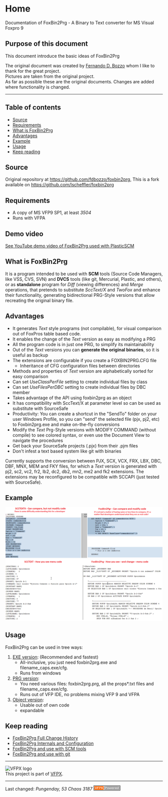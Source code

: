 # Home
Documentation of FoxBin2Prg - A Binary to Text converter for MS Visual Foxpro 9

## Purpose of this document
This document introduce the basic ideas of FoxBin2Prg

The original document was created by [Fernando D. Bozzo](https://github.com/fdbozzo) whom I like to thank for the great project.   
Pictures are taken from the original project.  
As far as possible these are the original documents. Changes are added where functionality is changed.

----
## Table of contents
- [Source](#source)
- [Requirements](#requirements)
- [What is FoxBin2Prg](#what-is-foxbin2prg)
- [Advantages](#advantages)
- [Example](#example)
- [Usage](#usage)
- [Keep reading](#keep-reading)

## Source
Original repository at https://github.com/fdbozzo/foxbin2prg,
This is a fork available on https://github.com/lscheffler/foxbin2prg

## Requirements
- A copy of MS VFP9 SP1, at least _3504_
- Runs with VFPA

## Demo video
[See YouTube demo video of FoxBin2Prg used with PlasticSCM](http://youtu.be/sE4wQ50Itqg)

## What is FoxBin2Prg
It is a program intended to be used with **SCM** tools (Source Code Managers, like VSS, CVS, SVN)
and **DVCS** tools (like git, Mercurial, Plastic, and others),
or as **standalone** program for _Diff_ (viewing differences) and _Merge_ operations,
that pretends to substitute _SccText/X_ and _TwoFox_ and enhance their functionality,
generating bidirectional PRG-Style versions that allow recreating the original binary file.  

## Advantages
- It generates _Text_ style programs (not compilable), for visual comparison out of FoxPros table based code.
- It enables the change of the _Text_ version as easy as modifying a PRG
- All the program code is in just one PRG, to simplify its maintainability
- Out of the _Text_ versions you can **generate the original binaries**, so it is useful as backup
- The extensions are configurable if you create a FOXBIN2PRG.CFG file
  - Inheritance of CFG configuration files between directories
- Methods and properties of _Text_ version are alphabetically sorted for easy comparison
- Can set _UseClassPerFile_ setting to create individual files by class
- Can set _UseFilesPerDBC_ setting to create individual files by DBC member
- Takes advantage of the API using foxbin2prg as an object
- It has compatibility with SccText/X at parameter level so can be used as substitute with SourceSafe
- Productivity: You can create a shortcut in the "SendTo" folder on your user Windows Profile, so you can "send" the selected file (pjx, pj2, etc) to Foxbin2prg.exe and make on-the-fly conversions
- Modify the _Text_ Prg-Style versions with MODIFY COMMAND (without compile) to see colored syntax, or even use the Document View to navigate the procedures
- Get back your SourceSafe projects (.pjx) from their .pjm files 
- Don't infest a text based system like git with binaries

Currently supports the conversion between PJX, SCX, VCX, FRX, LBX, DBC, DBF, MNX, MEM and FKY files,
for which a _Text_ version is generated with pj2, sc2, vc2, fr2, lb2, dc2, db2, mn2, me2 and fk2 extensions.
The extensions may be reconfigured to be compatible with SCCAPI (just tested with SourceSafe).

## Example
![FoxBin2prg_scctextx-vs-FoxBin2Prg_scx_EN.png](pictures/FoxBin2prg_scctextx-vs-FoxBin2Prg_scx_EN.png)   
![FoxBin2prg_scctextx-vs-FoxBin2Prg_mnx_EN.png](pictures/FoxBin2prg_scctextx-vs-FoxBin2Prg_mnx_EN.png)   

## Usage
FoxBin2Prg can be used in tree ways:
1. [EXE version](./FoxBin2Prg_Run.md): (Recommended and fastest)   
   - All-inclusive, you just need foxbin2prg.exe and filename_caps.exe/cfg.   
   - Runs from windows
1. [PRG version](./FoxBin2Prg_Run.md):   
   - You need various files: foxbin2prg.prg, all the props*.txt files and filename_caps.exe/cfg.
   - Runs out of VFP IDE, no problems mixing VFP 9 and VFPA
1. [Object version](./FoxBin2Prg_Object.md):
   - Usable out of own code
   - expandable

## Keep reading
- [FoxBin2Prg Full Change History](./FoxBin2Prg_Changes.md)
- [FoxBin2Prg Internals and Configuration](./FoxBin2Prg_Internals.md)
- [FoxBin2Prg and use with SCM tools](./FoxBin2Prg_SCM.md)
- [FoxBin2Prg and use with git](./FoxBin2Prg_git.md)

----
![VFPX logo](https://vfpx.github.io/images/vfpxbanner_small.gif)   
This project is part of [VFPX](https://vfpx.github.io/).

----
Last changed: _Pungenday, 53 Chaos 3187_ ![Picture](./pictures/vfpxpoweredby_alternative.gif)